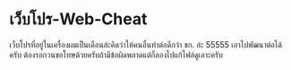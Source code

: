 # เว็บโปร-Web-Cheat
เว็บโปรที่อยู่ในเครื่องผมเป็นเดือนล่ะคิดว่าให้คนอื่นทำต่อดีกว่า ขก. ล่ะ 55555 เอาไปพัฒนาต่อได้ครับ
ต้องรอกวนขอโทษด้วยครับถ้ามีข้อผิดพลาดแต่ก็ลองไปแก้ไฟล์ดูเอาะครับ


